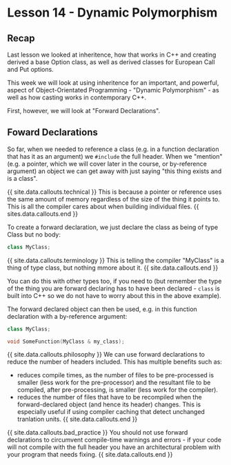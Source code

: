 # Lesson 14 - Dynamic Polymorphism

## Recap

Last lesson we looked at inheritence, how that works in C++ and creating derived a base Option class, as well as derived classes for European Call and Put options.

This week we will look at using inheritence for an important, and powerful, aspect of Object-Orientated Programming - "Dynamic Polymorphism" - as well as how casting works in contemporary C++.

First, however, we will look at "Forward Declarations".

## Foward Declarations

So far, when we needed to reference a class (e.g. in a function declaration that has it as an argument) we `#include` the full header.  When we "mention" (e.g. a pointer, which we will cover later in the course, or by-reference argument) an object we can get away with just saying "this thing exists and is a class".

{{ site.data.callouts.technical }}
This is because a pointer or reference uses the same amount of memory regardless of the size of the thing it points to.  This is all the compiler cares about when building individual files.
{{ sites.data.callouts.end }}

To create a forward declaration, we just declare the class as being of type Class but no body:

```cpp
class MyClass;
```

{{ site.data.callouts.terminology }}
This is telling the compiler "MyClass" is a thing of type class, but nothing mmore about it.
{{ site.data.callouts.end }}

You can do this with other types too, if you need to (but remember the type of the thing you are forward declaring has to have been declared - `class` is built into C++ so we do not have to worry about this in the above example).

The forward declared object can then be used, e.g. in this function declaration with a by-reference argument:

```cpp
class MyClass;

void SomeFunction(MyClass & my_class);
```

{{ site.data.callouts.philosophy }}
We can use forward declarations to reduce the number of headers included.  This has multiple benefits such as:

+ reduces compile times, as the number of files to be pre-processed is smaller (less work for the pre-processor) and the resultant file to be compiled, after pre-processing, is smaller (less work for the compiler).
+ reduces the number of files that have to be recompiled when the forward-declared object (and hence its header) changes.  This is especially useful if using compiler caching that detect unchanged tranlation units.
{{ site.data.callouts.end }}

{{ site.data.callouts.bad_practice }}
You should not use forward declarations to circumvent compile-time warnings and errors - if your code will not compile with the full header you have an architectural problem with your program that needs fixing.
{{ site.data.callouts.end }}
